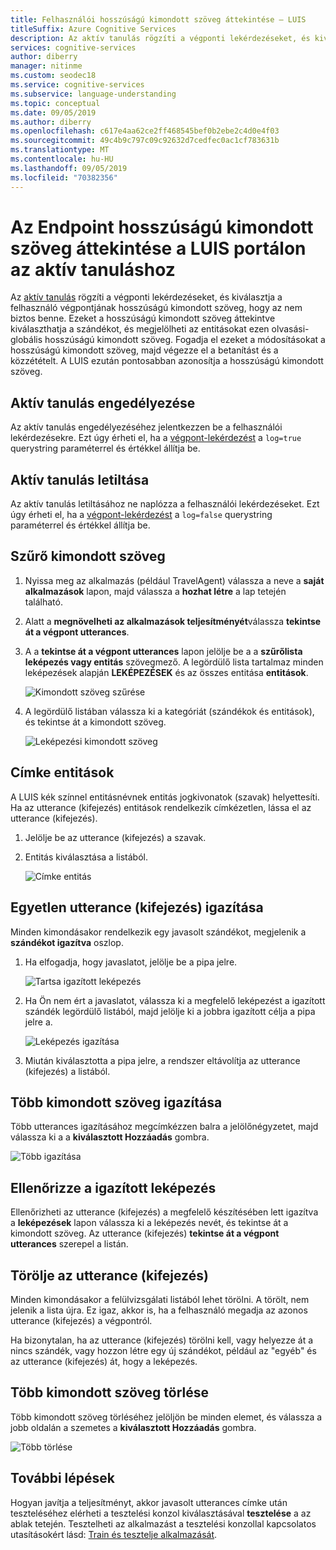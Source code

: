 ```yaml
---
title: Felhasználói hosszúságú kimondott szöveg áttekintése – LUIS
titleSuffix: Azure Cognitive Services
description: Az aktív tanulás rögzíti a végponti lekérdezéseket, és kiválasztja a felhasználó végpontjának hosszúságú kimondott szöveg, hogy az nem biztos benne. Ezeket a hosszúságú kimondott szöveg áttekintve kiválaszthatja a szándékot, és megjelölheti az entitásokat ezen olvasási-globális hosszúságú kimondott szöveg. Fogadja el ezeket a módosításokat a hosszúságú kimondott szöveg, majd végezze el a betanítást és a közzétételt. A LUIS ezután pontosabban azonosítja a hosszúságú kimondott szöveg.
services: cognitive-services
author: diberry
manager: nitinme
ms.custom: seodec18
ms.service: cognitive-services
ms.subservice: language-understanding
ms.topic: conceptual
ms.date: 09/05/2019
ms.author: diberry
ms.openlocfilehash: c617e4aa62ce2ff468545bef0b2ebe2c4d0e4f03
ms.sourcegitcommit: 49c4b9c797c09c92632d7cedfec0ac1cf783631b
ms.translationtype: MT
ms.contentlocale: hu-HU
ms.lasthandoff: 09/05/2019
ms.locfileid: "70382356"
---
```

# <a name="how-to-review-endpoint-utterances-in-luis-portal-for-active-learning"></a>Az Endpoint hosszúságú kimondott szöveg áttekintése a LUIS portálon az aktív tanuláshoz

Az [aktív tanulás](luis-concept-review-endpoint-utterances.md) rögzíti a végponti lekérdezéseket, és kiválasztja a felhasználó végpontjának hosszúságú kimondott szöveg, hogy az nem biztos benne. Ezeket a hosszúságú kimondott szöveg áttekintve kiválaszthatja a szándékot, és megjelölheti az entitásokat ezen olvasási-globális hosszúságú kimondott szöveg. Fogadja el ezeket a módosításokat a hosszúságú kimondott szöveg, majd végezze el a betanítást és a közzétételt. A LUIS ezután pontosabban azonosítja a hosszúságú kimondott szöveg.


## <a name="enable-active-learning"></a>Aktív tanulás engedélyezése

Az aktív tanulás engedélyezéséhez jelentkezzen be a felhasználói lekérdezésekre. Ezt úgy érheti el, ha a [végpont-lekérdezést](luis-get-started-create-app.md#query-the-v2-api-prediction-endpoint) a `log=true` querystring paraméterrel és értékkel állítja be.

## <a name="disable-active-learning"></a>Aktív tanulás letiltása

Az aktív tanulás letiltásához ne naplózza a felhasználói lekérdezéseket. Ezt úgy érheti el, ha a [végpont-lekérdezést](luis-get-started-create-app.md#query-the-v2-api-prediction-endpoint) a `log=false` querystring paraméterrel és értékkel állítja be.

## <a name="filter-utterances"></a>Szűrő kimondott szöveg

1. Nyissa meg az alkalmazás (például TravelAgent) válassza a neve a **saját alkalmazások** lapon, majd válassza a **hozhat létre** a lap tetején található.

1. Alatt a **megnövelheti az alkalmazások teljesítményét**válassza **tekintse át a végpont utterances**.

1. A a **tekintse át a végpont utterances** lapon jelölje be a a **szűrőlista leképezés vagy entitás** szövegmező. A legördülő lista tartalmaz minden leképezések alapján **LEKÉPEZÉSEK** és az összes entitása **entitások**.

    ![Kimondott szöveg szűrése](./media/label-suggested-utterances/filter.png)

1. A legördülő listában válassza ki a kategóriát (szándékok és entitások), és tekintse át a kimondott szöveg.

    ![Leképezési kimondott szöveg](./media/label-suggested-utterances/intent-utterances.png)

## <a name="label-entities"></a>Címke entitások
A LUIS kék színnel entitásnévnek entitás jogkivonatok (szavak) helyettesíti. Ha az utterance (kifejezés) entitások rendelkezik címkézetlen, lássa el az utterance (kifejezés). 

1. Jelölje be az utterance (kifejezés) a szavak. 

1. Entitás kiválasztása a listából.

    ![Címke entitás](./media/label-suggested-utterances/label-entity.png)

## <a name="align-single-utterance"></a>Egyetlen utterance (kifejezés) igazítása

Minden kimondásakor rendelkezik egy javasolt szándékot, megjelenik a **szándékot igazítva** oszlop. 

1. Ha elfogadja, hogy javaslatot, jelölje be a pipa jelre.

    ![Tartsa igazított leképezés](./media/label-suggested-utterances/align-intent-check.png)

1. Ha Ön nem ért a javaslatot, válassza ki a megfelelő leképezést a igazított szándék legördülő listából, majd jelölje ki a jobbra igazított célja a pipa jelre a. 

    ![Leképezés igazítása](./media/label-suggested-utterances/align-intent.png)

1. Miután kiválasztotta a pipa jelre, a rendszer eltávolítja az utterance (kifejezés) a listából. 

## <a name="align-several-utterances"></a>Több kimondott szöveg igazítása

Több utterances igazításához megcímkézzen balra a jelölőnégyzetet, majd válassza ki a a **kiválasztott Hozzáadás** gombra. 

![Több igazítása](./media/label-suggested-utterances/add-selected.png)

## <a name="verify-aligned-intent"></a>Ellenőrizze a igazított leképezés

Ellenőrizheti az utterance (kifejezés) a megfelelő készítésében lett igazítva a **leképezések** lapon válassza ki a leképezés nevét, és tekintse át a kimondott szöveg. Az utterance (kifejezés) **tekintse át a végpont utterances** szerepel a listán.

## <a name="delete-utterance"></a>Törölje az utterance (kifejezés)

Minden kimondásakor a felülvizsgálati listából lehet törölni. A törölt, nem jelenik a lista újra. Ez igaz, akkor is, ha a felhasználó megadja az azonos utterance (kifejezés) a végpontról. 

Ha bizonytalan, ha az utterance (kifejezés) törölni kell, vagy helyezze át a nincs szándék, vagy hozzon létre egy új szándékot, például az "egyéb" és az utterance (kifejezés) át, hogy a leképezés. 

## <a name="delete-several-utterances"></a>Több kimondott szöveg törlése

Több kimondott szöveg törléséhez jelöljön be minden elemet, és válassza a jobb oldalán a szemetes a **kiválasztott Hozzáadás** gombra.

![Több törlése](./media/label-suggested-utterances/delete-several.png)


## <a name="next-steps"></a>További lépések

Hogyan javítja a teljesítményt, akkor javasolt utterances címke után teszteléséhez elérheti a tesztelési konzol kiválasztásával **tesztelése** a az ablak tetején. Tesztelheti az alkalmazást a tesztelési konzollal kapcsolatos utasításokért lásd: [Train és tesztelje alkalmazását](luis-interactive-test.md).
